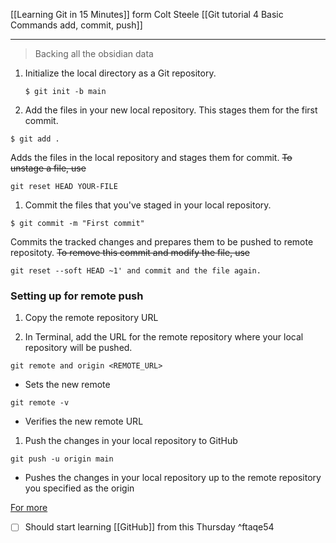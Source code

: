 [[Learning Git in 15 Minutes]] form Colt Steele
[[Git tutorial 4 Basic Commands add, commit, push]]

---
>Backing all the obsidian data
1.  Initialize the local directory as a Git repository.
    
    ```shell
    $ git init -b main
    ```
1. Add the files in your new local repository. This stages them for the first commit.

```shell
$ git add .
```
Adds the files in the local repository and stages them for commit.
~~To unstage a file, use~~
```shell
git reset HEAD YOUR-FILE
```

1. Commit the files that you've staged in your local repository.

```shell
$ git commit -m "First commit"
```
Commits the tracked changes and prepares them to be pushed to remote repositoty.
~~To remove this commit and modify the file, use~~
```shell 
git reset --soft HEAD ~1' and commit and the file again.
```
### Setting up for remote push
1. Copy the remote repository URL


2. In Terminal, add the URL for the remote repository where your local repository will be pushed.
```shell
git remote and origin <REMOTE_URL>
```
- Sets the new remote
```shell
git remote -v
```

- Verifies the new remote URL
1. Push the changes in your local repository to GitHub
```shell
git push -u origin main
```
- Pushes the changes in your local repository up to the remote repository you specified as the origin

[For more](https://docs.github.com/en/github/importing-your-projects-to-github/importing-source-code-to-github/adding-an-existing-project-to-github-using-the-command-line)

- [ ] Should start learning [[GitHub]] from this Thursday ^ftaqe54